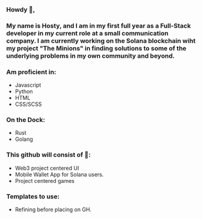 ### Howdy 🤠, 
### My name is Hosty, and I am in my first full year as a Full-Stack developer in my current role at a small communication company. I am currently working on the Solana blockchain wiht my project "The Minions" in finding solutions to some of the underlying problems in my own community and beyond. 

### Am proficient in: 
* Javascript
* Python 
* HTML
* CSS/SCSS

### On the Dock:
* Rust
* Golang

### This github will consist of 📕: 
* Web3 project centered UI
* Mobile Wallet App for Solana users. 
* Project centered games

### Templates to use:
* Refining before placing on GH. 
    
